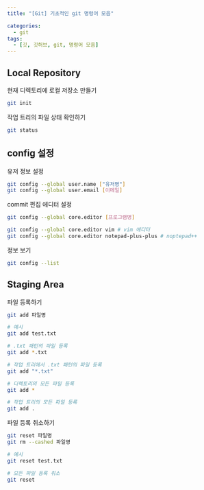 ```yaml
---
title: "[Git] 기초적인 git 명렁어 모음"

categories:
  - git
tags:
  - [깃, 깃허브, git, 명령어 모음]
---
```


## Local Repository

현재 디렉토리에 로컬 저장소 만들기
```bash
git init
```

작업 트리의 파일 상태 확인하기
```bash
git status
```

## config 설정

유저 정보 설정
```bash
git config --global user.name ["유저명"]
git config --global user.email [이메일]
```

commit 편집 에디터 설정
```bash
git config --global core.editor [프로그램명]

git config --global core.editor vim # vim 에디터
git config --global core.editor notepad-plus-plus # noptepad++
```

정보 보기
```bash
git config --list
```

## Staging Area

파일 등록하기
```bash
git add 파일명

# 예시
git add test.txt

# .txt 패턴의 파일 등록
git add *.txt

# 작업 트리에서 .txt 패턴의 파일 등록
git add "*.txt"

# 디렉토리의 모든 파일 등록
git add *

# 작업 트리의 모든 파일 등록
git add .
```

파일 등록 취소하기
```bash
git reset 파일명
git rm --cashed 파일명

# 예시
git reset test.txt

# 모든 파일 등록 취소
git reset
```